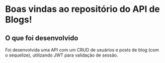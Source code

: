 # Boas vindas ao repositório do API de Blogs!

## O que foi desenvolvido

Foi desenvolvida uma API com um CRUD de usuários e posts de blog (com o sequelize), utilizando JWT para validação de sessão. 


